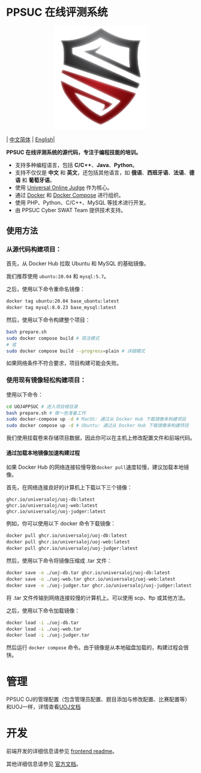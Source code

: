 # PPSUC 在线评测系统

<p align="center">
  <img src="./CyberSwat.png" alt="CyberSwat" style="display: block; margin: auto; width: 50%;">
</p>

| [中文简体](./readme-zh.md) | [English](./readme-en.md)|

**PPSUC 在线评测系统的源代码，专注于编程技能的培训。**

- 支持多种编程语言，包括 **C/C++**、**Java**、**Python**。
- 支持不仅仅是 **中文** 和 **英文**，还包括其他语言，如 **俄语**、**西班牙语**、**法语**、**德语** 和 **葡萄牙语**。
- 使用 [Universal Online Judge](https://universaloj.github.io/) 作为核心。
- 通过 [Docker](https://www.docker.com/) 和 [Docker Compose](https://docs.docker.com/compose/) 进行组织。
- 使用 PHP、Python、C/C++、MySQL 等技术进行开发。
- 由 PPSUC Cyber SWAT Team 提供技术支持。

## 使用方法

### 从源代码构建项目：

首先，从 Docker Hub 拉取 Ubuntu 和 MySQL 的基础镜像。

我们推荐使用 ``ubuntu:20.04`` 和 ``mysql:5.7``。

之后，使用以下命令重命名镜像：

```bash
docker tag ubuntu:20.04 base_ubuntu:latest
docker tag mysql:8.0.23 base_mysql:latest
```

然后，使用以下命令构建整个项目：

```bash
bash prepare.sh
sudo docker compose build # 简洁模式
# 或
sudo docker compose build --progress=plain # 详细模式
```

如果网络条件不符合要求，项目构建可能会失败。

### 使用现有镜像轻松构建项目：

使用以下命令：

```bash
cd UOJ4PPSUC # 进入项目根目录
bash prepare.sh # 做一些准备工作
sudo docker-compose up -d # MacOS: 通过从 Docker Hub 下载镜像来构建项目
sudo docker compose up -d # Ubuntu: 通过从 Docker Hub 下载镜像来构建项目
```

我们使用挂载卷来存储项目数据，因此你可以在主机上修改配置文件和前端代码。

#### 通过加载本地镜像加速构建过程

如果 Docker Hub 的网络连接较慢导致``docker pull``速度较慢，建议加载本地镜像。

首先，在网络连接良好的计算机上下载以下三个镜像：

```text
ghcr.io/universaloj/uoj-db:latest
ghcr.io/universaloj/uoj-web:latest
ghcr.io/universaloj/uoj-judger:latest
```

例如，你可以使用以下 docker 命令下载镜像：

```Bash
docker pull ghcr.io/universaloj/uoj-db:latest
docker pull ghcr.io/universaloj/uoj-web:latest
docker pull ghcr.io/universaloj/uoj-judger:latest
```

然后，使用以下命令将镜像压缩成 .tar 文件：

```Bash
docker save -o ./uoj-db.tar ghcr.io/universaloj/uoj-db:latest
docker save -o ./uoj-web.tar ghcr.io/universaloj/uoj-web:latest
docker save -o ./uoj-judger.tar ghcr.io/universaloj/uoj-judger:latest
```

将 .tar 文件传输到网络连接较慢的计算机上。可以使用 scp、ftp 或其他方法。

之后，使用以下命令加载镜像：

```Bash
docker load -i ./uoj-db.tar
docker load -i ./uoj-web.tar
docker load -i ./uoj-judger.tar
```

然后运行 ``docker compose`` 命令。由于镜像是从本地磁盘加载的，构建过程会很快。

# 管理

PPSUC OJ的管理配置（包含管理员配置、题目添加与修改配置、比赛配置等）和UOJ一样，详情查看[UOJ文档](https://universaloj.github.io/post/%E9%A2%98%E7%9B%AE%E7%AE%A1%E7%90%86%E6%A6%82%E8%BF%B0.html)

# 开发

前端开发的详细信息请参见 [frontend readme](web/readme.md)。

其他详细信息请参见 [官方文档](https://universaloj.github.io/)。
